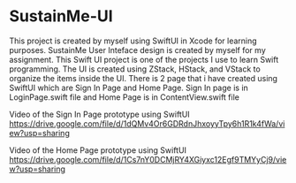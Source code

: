 # SustainMe-UI

This project is created by myself using SwiftUI in Xcode for learning purposes. SustainMe User Inteface design is created by myself for my assignment. This Swift UI project is one of the projects I use to learn Swift programming. The UI is created using ZStack, HStack, and VStack to organize the items inside the UI. There is 2 page that i have created using SwiftUI which are Sign In Page and Home Page. Sign In page is in LoginPage.swift file and Home Page is in ContentView.swift file


Video of the Sign In Page prototype using SwiftUI
https://drive.google.com/file/d/1dQMv4Or6GDRdnJhxoyyTpy6h1R1k4fWa/view?usp=sharing

Video of the Home Page prototype using SwiftUI
https://drive.google.com/file/d/1Cs7nY0DCMjRY4XGiyxc12Egf9TMYyCj9/view?usp=sharing
